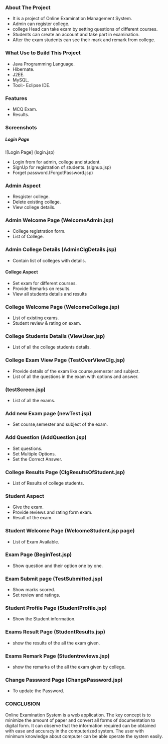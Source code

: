 ### About The Project
* It is a project of Online Examination Management System.
* Admin can register college.
* college Head can take exam by setting questions of different courses.
* Students can create an account and take part in examination.
* After the exam students can see their mark and remark from college.

### What Use to Build This Project 
* Java Programming Language.
* Hibernate.
* J2EE.
* MySQL.
* Tool:- Eclipse IDE.


### Features
* MCQ Exam.
* Results.

### Screenshots

##### Login Page
![Login Page] (login.jsp)
* Login from for admin, college and student. 
* SignUp for registration of students. (signup.jsp)
* Forget password.(ForgotPassword.jsp)

### Admin Aspect 
* Resgister college.
* Delete existing college.
* View college details.

### Admin Welcome Page (WelcomeAdmin.jsp)
* College registration form.
* List of College.

### Admin College Details (AdminClgDetails.jsp)
* Contain list of colleges with details.


#### College Aspect 
* Set exam for different courses.
* Provide Remarks on results.
* View all students details and results

### College Welcome Page (WelcomeCollege.jsp)
* List of existing exams. 
* Student review & rating on exam.

### College Students Details (ViewUser.jsp)
* List of all the college students details.

### College Exam View Page (TestOverViewClg.jsp)
* Provide details of the exam like course,semester and subject.
* List of all the questions in the exam with options and answer.

### (testScreen.jsp)
* List of all the exams.

### Add new Exam page (newTest.jsp)
* Set course,semester and subject of the exam.

### Add Question (AddQuestion.jsp)
* Set questions.
* Set Multiple Options.
* Set the Correct Answer.

### College Results Page (ClgResultsOfStudent.jsp)
* List of Results of college students.


### Student Aspect 
* Give the exam.
* Provide reviews and rating form exam.
* Result of the exam.

### Student Welcome Page (WelcomeStudent.jsp page)
* List of Exam Available.

### Exam Page (BeginTest.jsp)
* Show question and their option one by one.

### Exam Submit page (TestSubmitted.jsp)
* Show marks scored.
* Set review and ratings.

### Student Profile Page (StudentProfile.jsp)
* Show the Student information.

### Exams Result Page (StudentResults.jsp)
* show the results of the all the exam given.

### Exams Remark Page (Studentreviews.jsp)
* show the remarks of the all the exam given by college.

### Change Password Page (ChangePassword.jsp)
* To update the Password.


### CONCLUSION
Online Examination System is a web application. The key concept is to minimize the amount of paper and convert all forms of documentation to digital form. It can observe that the information required can be obtained with ease and accuracy in the computerized system. The user with minimum knowledge about computer can be able operate the system easily.
